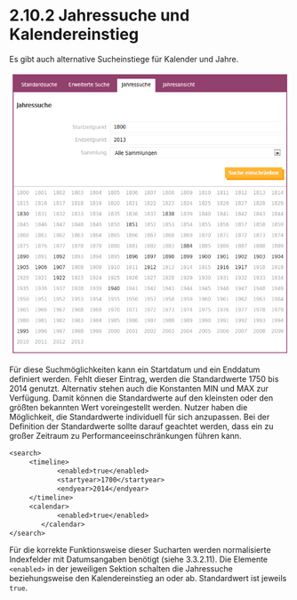 # 2.10.2 Jahressuche und Kalendereinstieg

Es gibt auch alternative Sucheinstiege für Kalender und Jahre.

![](../../.gitbook/assets/jahressuche.png)

Für diese Suchmöglichkeiten kann ein Startdatum und ein Enddatum definiert werden. Fehlt dieser Eintrag, werden die Standardwerte 1750 bis 2014 genutzt. Alternativ stehen auch die Konstanten MIN und MAX zur Verfügung. Damit können die Standardwerte auf den kleinsten oder den größten bekannten Wert voreingestellt werden. Nutzer haben die Möglichkeit, die Standardwerte individuell für sich anzupassen. Bei der Definition der Standardwerte sollte darauf geachtet werden, dass ein zu großer Zeitraum zu Performanceeinschränkungen führen kann.

```markup
<search>
     <timeline>
            <enabled>true</enabled>
            <startyear>1700</startyear>
            <endyear>2014</endyear>
     </timeline>
     <calendar>
            <enabled>true</enabled>
     	</calendar>
</search>
```

Für die korrekte Funktionsweise dieser Sucharten werden normalisierte Indexfelder mit Datumsangaben benötigt \(siehe 3.3.2.11\). Die Elemente `<enabled>` in der jeweiligen Sektion schalten die Jahressuche beziehungsweise den Kalendereinstieg an oder ab. Standardwert ist jeweils `true`.

